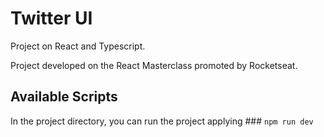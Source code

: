 # Twitter UI

Project on React and Typescript.

Project developed on the React Masterclass promoted by Rocketseat.

## Available Scripts

In the project directory, you can run the project applying ### `npm run dev`